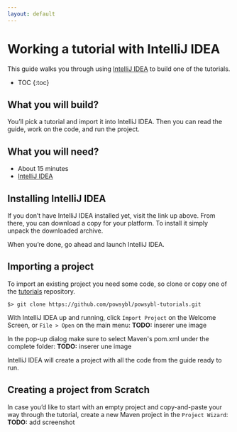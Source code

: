 ```yaml
---
layout: default
---
```


# Working a tutorial with IntelliJ IDEA
This guide walks you through using [IntelliJ IDEA](https://www.jetbrains.com/idea/) to build one of the tutorials.

* TOC
{:toc}

## What you will build?
You’ll pick a tutorial and import it into IntelliJ IDEA. Then you can read the guide, work on the code, and run the project.

## What you will need?
- About 15 minutes
- [IntelliJ IDEA](https://www.jetbrains.com/idea/download/)

## Installing IntelliJ IDEA
If you don’t have IntelliJ IDEA installed yet, visit the link up above. From there, you can download a copy for your platform. To install it simply unpack the downloaded archive.

When you’re done, go ahead and launch IntelliJ IDEA.

## Importing a project
To import an existing project you need some code, so clone or copy one of the [tutorials](https://github.com/powsybl/powsybl-tutorials) repository.

```
$> git clone https://github.com/powsybl/powsybl-tutorials.git
```

With IntelliJ IDEA up and running, click `Import Project` on the Welcome Screen, or `File > Open` on the main menu:
**TODO:** inserer une image

In the pop-up dialog make sure to select Maven's pom.xml under the complete folder:
**TODO:** inserer une image

IntelliJ IDEA will create a project with all the code from the guide ready to run.

## Creating a project from Scratch
In case you’d like to start with an empty project and copy-and-paste your way through the tutorial, create a new Maven project in the `Project Wizard`:
**TODO:** add screenshot
